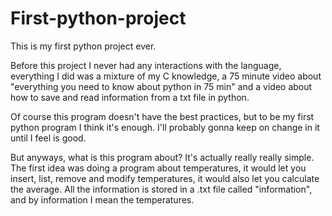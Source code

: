 # First-python-project
This is my first python project ever.

Before this project I never had any interactions with the language, everything I did was a mixture of my C knowledge, a 75 minute video
about "everything you need to know about python in 75 min" and a video about how to save and read information from a txt file in python.

Of course this program doesn't have the best practices, but to be my first python program I think it's enough. I'll probably gonna keep on 
change in it until I feel is good.

But anyways, what is this program about? It's actually really really simple.
The first idea was doing a program about temperatures, it would let you insert, list, remove and modify temperatures, it would also let you
calculate the average.
All the information is stored in a .txt file called "information", and by information I mean the temperatures. 
